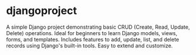 # djangoproject
A simple Django project demonstrating basic CRUD (Create, Read, Update, Delete) operations. Ideal for beginners to learn Django models, views, forms, and templates. Includes features to add, update, list, and delete records using Django's built-in tools. Easy to extend and customize.
